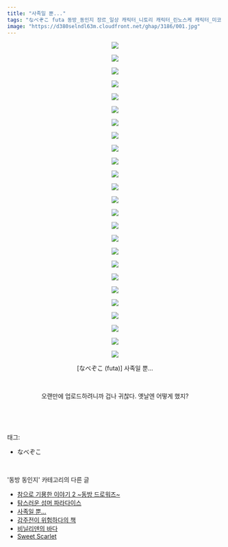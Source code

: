 ```yaml
---
title: "사족일 뿐..."
tags: "なべぞこ futa 동방_동인지 장르_일상 캐릭터_니토리 캐릭터_린노스케 캐릭터_미코 캐릭터_사토리 캐릭터_스이카 캐릭터_아야 캐릭터_오린 캐릭터_우츠호 캐릭터_카센 캐릭터_코스즈 캐릭터_코이시 캐릭터_코코로 캐릭터_텐시"
image: "https://d380selndl63m.cloudfront.net/ghap/3186/001.jpg"
---
```

<div class="article">
<p style="text-align: center; clear: none; float: none;"><img src="{{ site.imgserver5 }}/ghap/3186/001.jpg"/></p>
<p style="text-align: center; clear: none; float: none;"><img src="{{ site.imgserver5 }}/ghap/3186/002.jpg"/></p>
<p style="text-align: center; clear: none; float: none;"><img src="{{ site.imgserver5 }}/ghap/3186/003.jpg"/></p>
<p style="text-align: center; clear: none; float: none;"><img src="{{ site.imgserver5 }}/ghap/3186/004.jpg"/></p>
<p style="text-align: center; clear: none; float: none;"><img src="{{ site.imgserver5 }}/ghap/3186/005.jpg"/></p>
<p style="text-align: center; clear: none; float: none;"><img src="{{ site.imgserver5 }}/ghap/3186/006.jpg"/></p>
<p style="text-align: center; clear: none; float: none;"><img src="{{ site.imgserver5 }}/ghap/3186/007.jpg"/></p>
<p style="text-align: center; clear: none; float: none;"><img src="{{ site.imgserver5 }}/ghap/3186/008.jpg"/></p>
<p style="text-align: center; clear: none; float: none;"><img src="{{ site.imgserver5 }}/ghap/3186/009.jpg"/></p>
<p style="text-align: center; clear: none; float: none;"><img src="{{ site.imgserver5 }}/ghap/3186/010.jpg"/></p>
<p style="text-align: center; clear: none; float: none;"><img src="{{ site.imgserver5 }}/ghap/3186/011.jpg"/></p>
<p style="text-align: center; clear: none; float: none;"><img src="{{ site.imgserver5 }}/ghap/3186/012.jpg"/></p>
<p style="text-align: center; clear: none; float: none;"><img src="{{ site.imgserver5 }}/ghap/3186/013.jpg"/></p>
<p style="text-align: center; clear: none; float: none;"><img src="{{ site.imgserver5 }}/ghap/3186/014.jpg"/></p>
<p style="text-align: center; clear: none; float: none;"><img src="{{ site.imgserver5 }}/ghap/3186/015.jpg"/></p>
<p style="text-align: center; clear: none; float: none;"><img src="{{ site.imgserver5 }}/ghap/3186/016.jpg"/></p>
<p style="text-align: center; clear: none; float: none;"><img src="{{ site.imgserver5 }}/ghap/3186/017.jpg"/></p>
<p style="text-align: center; clear: none; float: none;"><img src="{{ site.imgserver5 }}/ghap/3186/018.jpg"/></p>
<p style="text-align: center; clear: none; float: none;"><img src="{{ site.imgserver5 }}/ghap/3186/019.jpg"/></p>
<p style="text-align: center; clear: none; float: none;"><img src="{{ site.imgserver5 }}/ghap/3186/020.jpg"/></p>
<p style="text-align: center; clear: none; float: none;"><img src="{{ site.imgserver5 }}/ghap/3186/021.jpg"/></p>
<p style="text-align: center; clear: none; float: none;"><img src="{{ site.imgserver5 }}/ghap/3186/022.jpg"/></p>
<p style="text-align: center; clear: none; float: none;"><img src="{{ site.imgserver5 }}/ghap/3186/023.jpg"/></p>
<p style="text-align: center; clear: none; float: none;"><img src="{{ site.imgserver5 }}/ghap/3186/024.jpg"/></p>
<p style="text-align: center; clear: none; float: none;"><img src="{{ site.imgserver5 }}/ghap/3186/025.jpg"/></p>
<p style="text-align: center; clear: none; float: none;">[なべぞこ (futa)] 사족일 뿐…</p>
<p style="text-align: center; clear: none; float: none;"><br/></p>
<p style="text-align: center; clear: none; float: none;">오랜만에 업로드하려니까 겁나 귀찮다. 옛날엔 어떻게 했지?</p>
<p><br/></p>
</div><br/>
<div class="tagTrail">
<p>태그: </p>
<ul>
<li>なべぞこ</li>
</ul>
</div><br/>
<div class="another">
<p>'동방 동인지' 카테고리의 다른 글</p>
<ul>
<li><a href="/ghap_3188">참으로 기묭한 이야기 2 ~동방 드로워즈~</a></li>
<li><a href="/ghap_3187">탐스러운 섬머 파라다이스</a></li>
<li><a href="/ghap_3186">사족일 뿐...</a></li>
<li><a href="/ghap_3185">감주전이 위험하다의 책</a></li>
<li><a href="/ghap_3184">비닐리덴의 바다</a></li>
<li><a href="/ghap_3183">Sweet Scarlet</a></li>
</ul>
</div><br/>
<div class="cb_module cb_fluid">
<div class="cb_wrt cb_profile">
</div><!-- commentList close -->
</div><br/>
